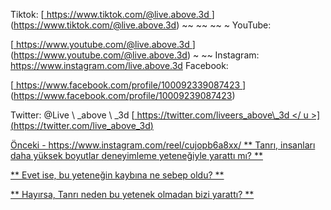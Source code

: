 Tiktok:
[<U> https://www.tiktok.com/@live.above.3d </u>] (https://www.tiktok.com/@live.above.3d) ~~ ~~ ~~ ~ YouTube:

[<U> https://www.youtube.com/@live.above.3d </u>] (https://www.youtube.com/@live.above.3d) ~ ~~ Instagram: <https://www.instagram.com/live.above.3d>
Facebook:

[<U> https://www.facebook.com/profile/100092339087423 </u> ] (https://www.facebook.com/profile/10009239087423)

Twitter: @Live \ _above \ _3d
[<U> https://twitter.com/liveers_above\_3d </ u >] (https://twitter.com/live_above_3d)

Önceki - https://www.instagram.com/reel/cujopb6a8xx/
** Tanrı, insanları daha yüksek boyutlar deneyimleme yeteneğiyle yarattı mı? **

** Evet ise, bu yeteneğin kaybına ne sebep oldu? **

** Hayırsa, Tanrı neden bu yetenek olmadan bizi yarattı? **

